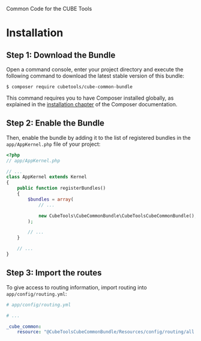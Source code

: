 Common Code for the CUBE Tools

Installation
============

Step 1: Download the Bundle
---------------------------

Open a command console, enter your project directory and execute the
following command to download the latest stable version of this bundle:

```console
$ composer require cubetools/cube-common-bundle
```

This command requires you to have Composer installed globally, as explained
in the [installation chapter](https://getcomposer.org/doc/00-intro.md)
of the Composer documentation.

Step 2: Enable the Bundle
-------------------------

Then, enable the bundle by adding it to the list of registered bundles
in the `app/AppKernel.php` file of your project:

```php
<?php
// app/AppKernel.php

// ...
class AppKernel extends Kernel
{
    public function registerBundles()
    {
        $bundles = array(
            // ...

            new CubeTools\CubeCommonBundle\CubeToolsCubeCommonBundle(),
        );

        // ...
    }

    // ...
}
```

Step 3: Import the routes
-------------------------

To give access to routing information, import routing into `app/config/routing.yml`:
```yaml
# app/config/routing.yml

# ...

_cube_common:
    resource: "@CubeToolsCubeCommonBundle/Resources/config/routing/all.yml"
```
